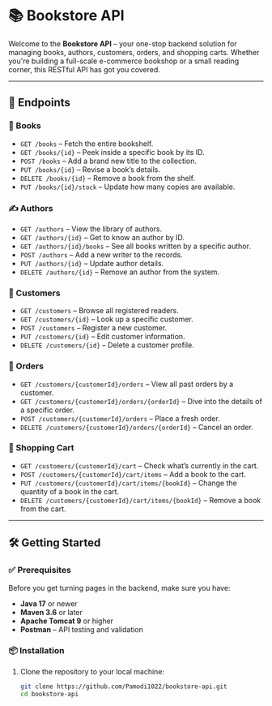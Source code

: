 # 📚 Bookstore API

Welcome to the **Bookstore API** – your one-stop backend solution for managing books, authors, customers, orders, and shopping carts. Whether you're building a full-scale e-commerce bookshop or a small reading corner, this RESTful API has got you covered.

---

## 🚀 Endpoints

### 📖 Books

* `GET /books` – Fetch the entire bookshelf.
* `GET /books/{id}` – Peek inside a specific book by its ID.
* `POST /books` – Add a brand new title to the collection.
* `PUT /books/{id}` – Revise a book’s details.
* `DELETE /books/{id}` – Remove a book from the shelf.
* `PUT /books/{id}/stock` – Update how many copies are available.

### ✍️ Authors

* `GET /authors` – View the library of authors.
* `GET /authors/{id}` – Get to know an author by ID.
* `GET /authors/{id}/books` – See all books written by a specific author.
* `POST /authors` – Add a new writer to the records.
* `PUT /authors/{id}` – Update author details.
* `DELETE /authors/{id}` – Remove an author from the system.

### 👤 Customers

* `GET /customers` – Browse all registered readers.
* `GET /customers/{id}` – Look up a specific customer.
* `POST /customers` – Register a new customer.
* `PUT /customers/{id}` – Edit customer information.
* `DELETE /customers/{id}` – Delete a customer profile.

### 🛒 Orders

* `GET /customers/{customerId}/orders` – View all past orders by a customer.
* `GET /customers/{customerId}/orders/{orderId}` – Dive into the details of a specific order.
* `POST /customers/{customerId}/orders` – Place a fresh order.
* `DELETE /customers/{customerId}/orders/{orderId}` – Cancel an order.

### 🧺 Shopping Cart

* `GET /customers/{customerId}/cart` – Check what’s currently in the cart.
* `POST /customers/{customerId}/cart/items` – Add a book to the cart.
* `PUT /customers/{customerId}/cart/items/{bookId}` – Change the quantity of a book in the cart.
* `DELETE /customers/{customerId}/cart/items/{bookId}` – Remove a book from the cart.

---

## 🛠️ Getting Started

### ✅ Prerequisites

Before you get turning pages in the backend, make sure you have:

* **Java 17** or newer
* **Maven 3.6** or later
* **Apache Tomcat 9** or higher
* **Postman** – API testing and validation

### 📦 Installation

1. Clone the repository to your local machine:

   ```bash
   git clone https://github.com/Pamodi1022/bookstore-api.git
   cd bookstore-api
   ```

